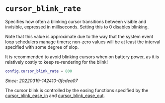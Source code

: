 # `cursor_blink_rate`

Specifies how often a blinking cursor transitions between visible and
invisible, expressed in milliseconds.  Setting this to 0 disables blinking.

Note that this value is approximate due to the way that the system event loop
schedulers manage timers; non-zero values will be at least the interval
specified with some degree of slop.

It is recommended to avoid blinking cursors when on battery power, as it is
relatively costly to keep re-rendering for the blink!

```lua
config.cursor_blink_rate = 800
```

*Since: 20220319-142410-0fcdea07*

The cursor blink is controlled by the easing functions specified by the
[cursor_blink_ease_in](cursor_blink_ease_in.md) and
[cursor_blink_ease_out](cursor_blink_ease_out.md).
